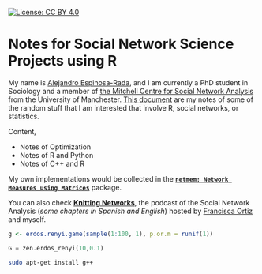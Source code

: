 <!-- badges: start -->
[![License: CC BY 4.0](https://img.shields.io/badge/License-CC%20BY%204.0-lightgrey.svg)](https://creativecommons.org/licenses/by/4.0/)
<!-- badges: end -->

# Notes for Social Network Science Projects using R

My name is [Alejandro Espinosa-Rada](https://www.research.manchester.ac.uk/portal/en/researchers/alejandro-espinosa(4ed72800-e02b-47a8-a958-640b6a07f563).html), and I am currently a PhD student in Sociology and a member of [the Mitchell Centre for Social Network Analysis](https://www.socialsciences.manchester.ac.uk/mitchell-centre/) from the University of Manchester. [This document](https://anespinosa.github.io/sna_notes/) are my notes of some of the random stuff that I am interested that involve R, social networks, or statistics.

Content,

- Notes of Optimization
- Notes of R and Python
- Notes of C++ and R

My own implementations would be collected in the **[`netmem: Network Measures using Matrices`](https://github.com/anespinosa/netmem)** package.  

You can also check [**Knitting Networks**](https://knittingnetworks.com), the podcast of the Social Network Analysis (*some chapters in Spanish and English*) hosted by [Francisca Ortiz](https://www.research.manchester.ac.uk/portal/francisca.ortiz.html) and myself.

```r
g <- erdos.renyi.game(sample(1:100, 1), p.or.m = runif(1))
```

```python
G = zen.erdos_renyi(10,0.1)
```

```bash
sudo apt-get install g++
```
